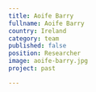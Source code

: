 ```yaml
---
title: Aoife Barry
fullname: Aoife Barry
country: Ireland
category: team
published: false
position: Researcher
image: aoife-barry.jpg
project: past

---
```

